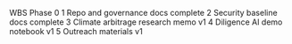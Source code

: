 WBS Phase 0
1 Repo and governance docs complete
2 Security baseline docs complete
3 Climate arbitrage research memo v1
4 Diligence AI demo notebook v1
5 Outreach materials v1

